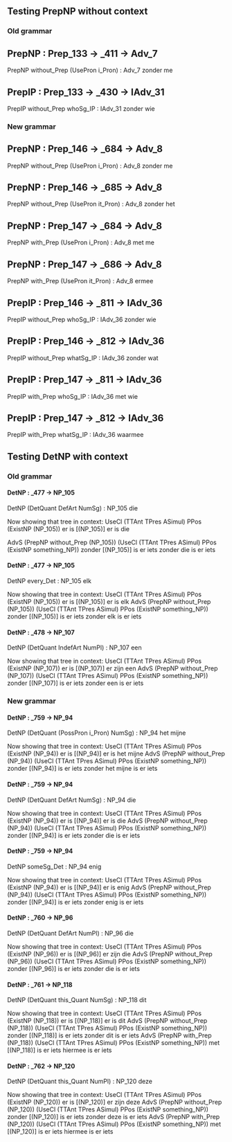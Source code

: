 ## Testing PrepNP without context

### Old grammar

PrepNP : Prep_133 → _411 → Adv_7
--------------------------------

PrepNP without_Prep (UsePron i_Pron) : Adv_7
zonder me

PrepIP : Prep_133 → _430 → IAdv_31
----------------------------------

PrepIP without_Prep whoSg_IP : IAdv_31
zonder wie




### New grammar

PrepNP : Prep_146 → _684 → Adv_8
--------------------------------
PrepNP without_Prep (UsePron i_Pron) : Adv_8
zonder me

PrepNP : Prep_146 → _685 → Adv_8
--------------------------------

PrepNP without_Prep (UsePron it_Pron) : Adv_8
zonder het

PrepNP : Prep_147 → _684 → Adv_8
--------------------------------

PrepNP with_Prep (UsePron i_Pron) : Adv_8
met me

PrepNP : Prep_147 → _686 → Adv_8
--------------------------------

PrepNP with_Prep (UsePron it_Pron) : Adv_8
ermee

PrepIP : Prep_146 → _811 → IAdv_36
----------------------------------

PrepIP without_Prep whoSg_IP : IAdv_36
zonder wie

PrepIP : Prep_146 → _812 → IAdv_36
----------------------------------

PrepIP without_Prep whatSg_IP : IAdv_36
zonder wat

PrepIP : Prep_147 → _811 → IAdv_36
----------------------------------

PrepIP with_Prep whoSg_IP : IAdv_36
met wie

PrepIP : Prep_147 → _812 → IAdv_36
----------------------------------

PrepIP with_Prep whatSg_IP : IAdv_36
waarmee


## Testing DetNP with context

### Old grammar


#### DetNP : _477 → NP_105


DetNP (DetQuant DefArt NumSg) : NP_105
die

Now showing that tree in context:
UseCl (TTAnt TPres ASimul) PPos (ExistNP (NP_105))
er is [(NP_105)]
er is die

AdvS (PrepNP without_Prep (NP_105)) (UseCl (TTAnt TPres ASimul) PPos (ExistNP something_NP))
zonder [(NP_105)] is er iets
zonder die is er iets


#### DetNP : _477 → NP_105

DetNP every_Det : NP_105
elk

Now showing that tree in context:
UseCl (TTAnt TPres ASimul) PPos (ExistNP (NP_105))
er is [(NP_105)]
er is elk
AdvS (PrepNP without_Prep (NP_105)) (UseCl (TTAnt TPres ASimul) PPos (ExistNP something_NP))
zonder [(NP_105)] is er iets
zonder elk is er iets

#### DetNP : _478 → NP_107


DetNP (DetQuant IndefArt NumPl) : NP_107
een

Now showing that tree in context:
UseCl (TTAnt TPres ASimul) PPos (ExistNP (NP_107))
er is [(NP_107)]
er zijn een
AdvS (PrepNP without_Prep (NP_107)) (UseCl (TTAnt TPres ASimul) PPos (ExistNP something_NP))
zonder [(NP_107)] is er iets
zonder een is er iets

### New grammar

#### DetNP : _759 → NP_94
DetNP (DetQuant (PossPron i_Pron) NumSg) : NP_94
het mijne

Now showing that tree in context:
UseCl (TTAnt TPres ASimul) PPos (ExistNP (NP_94))
er is [(NP_94)]
er is het mijne
AdvS (PrepNP without_Prep (NP_94)) (UseCl (TTAnt TPres ASimul) PPos (ExistNP something_NP))
zonder [(NP_94)] is er iets
zonder het mijne is er iets

#### DetNP : _759 → NP_94
DetNP (DetQuant DefArt NumSg) : NP_94
die

Now showing that tree in context:
UseCl (TTAnt TPres ASimul) PPos (ExistNP (NP_94))
er is [(NP_94)]
er is die
AdvS (PrepNP without_Prep (NP_94)) (UseCl (TTAnt TPres ASimul) PPos (ExistNP something_NP))
zonder [(NP_94)] is er iets
zonder die is er iets

#### DetNP : _759 → NP_94
DetNP someSg_Det : NP_94
enig

Now showing that tree in context:
UseCl (TTAnt TPres ASimul) PPos (ExistNP (NP_94))
er is [(NP_94)]
er is enig
AdvS (PrepNP without_Prep (NP_94)) (UseCl (TTAnt TPres ASimul) PPos (ExistNP something_NP))
zonder [(NP_94)] is er iets
zonder enig is er iets

#### DetNP : _760 → NP_96
DetNP (DetQuant DefArt NumPl) : NP_96
die

Now showing that tree in context:
UseCl (TTAnt TPres ASimul) PPos (ExistNP (NP_96))
er is [(NP_96)]
er zijn die
AdvS (PrepNP without_Prep (NP_96)) (UseCl (TTAnt TPres ASimul) PPos (ExistNP something_NP))
zonder [(NP_96)] is er iets
zonder die is er iets

#### DetNP : _761 → NP_118
DetNP (DetQuant this_Quant NumSg) : NP_118
dit

Now showing that tree in context:
UseCl (TTAnt TPres ASimul) PPos (ExistNP (NP_118))
er is [(NP_118)]
er is dit
AdvS (PrepNP without_Prep (NP_118)) (UseCl (TTAnt TPres ASimul) PPos (ExistNP something_NP))
zonder [(NP_118)] is er iets
zonder dit is er iets
AdvS (PrepNP with_Prep (NP_118)) (UseCl (TTAnt TPres ASimul) PPos (ExistNP something_NP))
met [(NP_118)] is er iets
hiermee is er iets

#### DetNP : _762 → NP_120
DetNP (DetQuant this_Quant NumPl) : NP_120
deze

Now showing that tree in context:
UseCl (TTAnt TPres ASimul) PPos (ExistNP (NP_120))
er is [(NP_120)]
er zijn deze
AdvS (PrepNP without_Prep (NP_120)) (UseCl (TTAnt TPres ASimul) PPos (ExistNP something_NP))
zonder [(NP_120)] is er iets
zonder deze is er iets
AdvS (PrepNP with_Prep (NP_120)) (UseCl (TTAnt TPres ASimul) PPos (ExistNP something_NP))
met [(NP_120)] is er iets
hiermee is er iets
